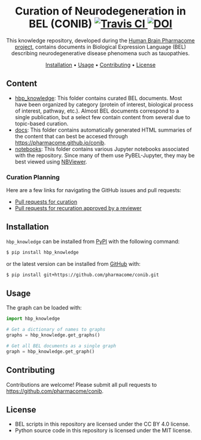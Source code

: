 <h1 align="center">
  <br>
  Curation of Neurodegeneration in BEL (CONIB)
  <a href="https://travis-ci.com/pharmacome/conib">
    <img src="https://travis-ci.com/pharmacome/conib.svg?branch=master"
         alt="Travis CI">
  </a>
  <a href="https://zenodo.org/badge/latestdoi/159803376">
  	<img src="https://zenodo.org/badge/159803376.svg" alt="DOI">
  </a>
  <br>
</h1>

<p align="center">
This knowledge repository, developed during the <a href="https://pharmacome.github.io">Human Brain Pharmacome project</a>, contains documents in Biological Expression Language (BEL) describing neurodegenerative disease phenomena such as tauopathies.
</p>

<p align="center">
  <a href="#installation">Installation</a> •
  <a href="#usage">Usage</a> •
  <a href="#contributing">Contributing</a> •
  <a href="#license">License</a>
</p>

## Content

- [hbp_knowledge](https://github.com/pharmacome/conib/tree/master/hbp_knowledge): This folder contains curated BEL
  documents. Most have been organized by category (protein of interest, biological process of interest, pathway, etc.).
  Almost BEL documents correspond to a single publication, but a select few contain content from several due to
  topic-based curation.
- [docs](https://github.com/pharmacome/conib/tree/master/docs): This folder contains automatically generated HTML
  summaries of the content that can best be accesed through https://pharmacome.github.io/conib.
- [notebooks](https://github.com/pharmacome/conib/tree/master/notebooks): This folder contains various Jupyter
  notebooks associated with the repository. Since many of them use PyBEL-Jupyter, they may be best viewed using
  [NBViewer](https://nbviewer.jupyter.org/github/pharmacome/conib/tree/master/notebooks/).

### Curation Planning

Here are a few links for navigating the GitHub issues and pull requests:

- [Pull requests for curation](https://github.com/pharmacome/conib/pulls?q=is%3Apr+is%3Aopen+label%3ACuration)
- [Pull requests for recuration approved by a reviewer](https://github.com/pharmacome/conib/pulls?q=is%3Apr+is%3Aopen+review%3Aapproved+label%3ARecuration)

## Installation

``hbp_knowledge`` can be installed from [PyPI](https://pypi.org/project/hbp-knowledge/) with the following command:

```bash
$ pip install hbp_knowledge
```

or the latest version can be installed from [GitHub](https://github.com/pharmacome/conib) with:

```bash
$ pip install git+https://github.com/pharmacome/conib.git
```

## Usage

The graph can be loaded with:

```python
import hbp_knowledge

# Get a dictionary of names to graphs
graphs = hbp_knowledge.get_graphs()

# Get all BEL documents as a single graph
graph = hbp_knowledge.get_graph()
```

## Contributing

Contributions are welcome! Please submit all pull requests to https://github.com/pharmacome/conib.

## License

- BEL scripts in this repository are licensed under the CC BY 4.0 license.
- Python source code in this repository is licensed under the MIT license.
